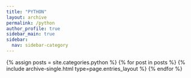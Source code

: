 ```yaml
---
title: "PYTHON"
layout: archive
permalink: /python
author_profile: true
sidebar_main: true
sidebar:
  nav: sidebar-category
---
```


{% assign posts = site.categories.python %}
{% for post in posts %} {% include archive-single.html type=page.entries_layout %} {% endfor %}

